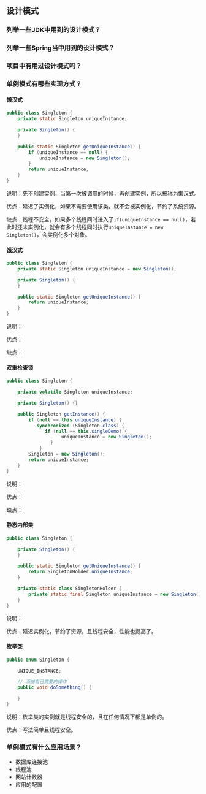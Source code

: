 
## 设计模式

### 列举一些JDK中用到的设计模式？



### 列举一些Spring当中用到的设计模式？



### 项目中有用过设计模式吗？



### 单例模式有哪些实现方式？

#### 懒汉式

```java
public class Singleton {
    private static Singleton uniqueInstance;

    private Singleton() {
    }

    public static Singleton getUniqueInstance() {
        if (uniqueInstance == null) {
            uniqueInstance = new Singleton();
        }
        return uniqueInstance;
    }
}
```

说明：先不创建实例，当第一次被调用的时候，再创建实例，所以被称为懒汉式。

优点：延迟了实例化，如果不需要使用该类，就不会被实例化，节约了系统资源。

缺点：线程不安全，如果多个线程同时进入了`if(uniqueInstance == null)`，若此时还未实例化，就会有多个线程同时执行`uniqueInstance = new Singleton()`，会实例化多个对象。

#### 饿汉式

```java
public class Singleton {
    private static Singleton uniqueInstance = new Singleton();

    private Singleton() {
    }

    public static Singleton getUniqueInstance() {
        return uniqueInstance;
    }
}
```

说明：

优点：

缺点：

#### 双重检查锁

```java
public class Singleton {

    private volatile Singleton uniqueInstance;

    private Singleton() {}

    public Singleton getInstance() {
        if (null == this.uniqueInstance) {
           synchronized (Singleton.class) {
              if (null == this.singleDemo) {
                    uniqueInstance = new Singleton();
                }
            }
        Singleton = new Singleton();
        return uniqueInstance;
    }
}
```

说明：

优点：

缺点：

#### 静态内部类

```java
public class Singleton {

    private Singleton() {
    }

    public static Singleton getUniqueInstance() {
        return SingletonHolder.uniqueInstance;
    }

    private static class SingletonHolder {
        private static final Singleton uniqueInstance = new Singleton();
    }
}
```

说明：

优点：延迟实例化，节约了资源，且线程安全，性能也提高了。

#### 枚举类

```java
public enum Singleton {

    UNIQUE_INSTANCE;

    // 添加自己需要的操作
    public void doSomething() {

    }
}
```

说明：枚举类的实例就是线程安全的，且在任何情况下都是单例的。

优点：写法简单且线程安全。

### 单例模式有什么应用场景？

- 数据库连接池
- 线程池
- 网站计数器
- 应用的配置

